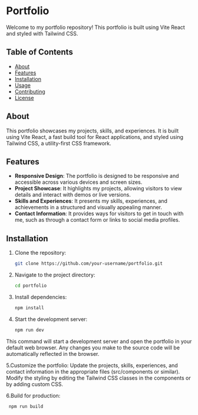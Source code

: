# Portfolio

Welcome to my portfolio repository! This portfolio is built using Vite React and styled with Tailwind CSS.

## Table of Contents

- [About](#about)
- [Features](#features)
- [Installation](#installation)
- [Usage](#usage)
- [Contributing](#contributing)
- [License](#license)

## About

This portfolio showcases my projects, skills, and experiences. It is built using Vite React, a fast build tool for React applications, and styled using Tailwind CSS, a utility-first CSS framework.

## Features

- **Responsive Design**: The portfolio is designed to be responsive and accessible across various devices and screen sizes.
- **Project Showcase**: It highlights my projects, allowing visitors to view details and interact with demos or live versions.
- **Skills and Experiences**: It presents my skills, experiences, and achievements in a structured and visually appealing manner.
- **Contact Information**: It provides ways for visitors to get in touch with me, such as through a contact form or links to social media profiles.

## Installation

1. Clone the repository:

   ```bash
   git clone https://github.com/your-username/portfolio.git

2. Navigate to the project directory:

   ```bash
   cd portfolio

3. Install dependencies:

   ```bash
   npm install

4. Start the development server:

   ```bash
   npm run dev
This command will start a development server and open the portfolio in your default web browser. Any changes you make to the source code will be automatically reflected in the browser.

5.Customize the portfolio:
Update the projects, skills, experiences, and contact information in the appropriate files (src/components or similar).
Modify the styling by editing the Tailwind CSS classes in the components or by adding custom CSS.

6.Build for production:
  ```bash
   npm run build





